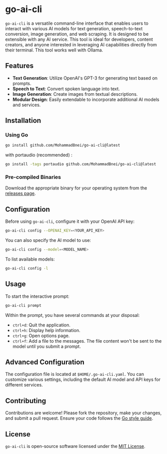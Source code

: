 # go-ai-cli

`go-ai-cli` is a versatile command-line interface that enables users to interact with various AI models for text generation, speech-to-text conversion, image generation, and web scraping. It is designed to be extensible with any AI service. This tool is ideal for developers, content creators, and anyone interested in leveraging AI capabilities directly from their terminal. This tool works well with Ollama.

## Features

- **Text Generation**: Utilize OpenAI's GPT-3 for generating text based on prompts.
- **Speech to Text**: Convert spoken language into text.
- **Image Generation**: Create images from textual descriptions.
- **Modular Design**: Easily extendable to incorporate additional AI models and services.

## Installation

### Using Go

```sh
go install github.com/MohammadBnei/go-ai-cli@latest
```

with portaudio (recommended) :

```sh
go install -tags portaudio github.com/MohammadBnei/go-ai-cli@latest
```


### Pre-compiled Binaries

Download the appropriate binary for your operating system from the [releases page](https://github.com/MohammadBnei/go-ai-cli/releases/).

## Configuration

Before using `go-ai-cli`, configure it with your OpenAI API key:

```sh
go-ai-cli config --OPENAI_KEY=<YOUR_API_KEY>
```

You can also specify the AI model to use:

```sh
go-ai-cli config --model=<MODEL_NAME>
```

To list available models:

```sh
go-ai-cli config -l
```

## Usage

To start the interactive prompt:

```sh
go-ai-cli prompt
```

Within the prompt, you have several commands at your disposal:

- `ctrl+d`: Quit the application.
- `ctrl+h`: Display help information.
- `ctrl+g`: Open options page.
- `ctrl+f`: Add a file to the messages. The file content won't be sent to the model until you submit a prompt.

## Advanced Configuration

The configuration file is located at `$HOME/.go-ai-cli.yaml`. You can customize various settings, including the default AI model and API keys for different services.

## Contributing

Contributions are welcome! Please fork the repository, make your changes, and submit a pull request. Ensure your code follows the [Go style guide](https://golang.org/doc/effective_go.html).

## License

`go-ai-cli` is open-source software licensed under the [MIT License](https://opensource.org/licenses/MIT).
